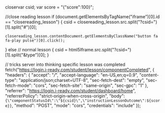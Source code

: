 closervar csid;
var score = "{\"score\":100}";

//close reading lesson
if (document.getElementsByTagName("iframe")[0].id == "closereading_lesson") {
	csid = closereading_lesson.src.split("?csid=")[1].split("#")[0];

	closereading_lesson.contentDocument.getElementsByClassName("button fa fa-play pulse")[0].click();
} else // normal lesson
{
	csid = html5Iframe.src.split("?csid=")[1].split("&type")[0];
}

// tricks server into thinking specific lesson was completed
fetch("https://login.i-ready.com/student/lesson/componentCompleted", {
	"headers": {
		"accept": "*/*",
		"accept-language": "en-US,en;q=0.9",
		"content-type": "application/json;charset=UTF-8",
		"sec-fetch-dest": "empty",
		"sec-fetch-mode": "cors",
		"sec-fetch-site": "same-origin",
		"sec-gpc": "1"
	},
	"referrer": "https://login.i-ready.com/student/dashboard/home",
	"referrerPolicy": "strict-origin-when-cross-origin",
	"body": `{\"componentStatusId\":\"${csid}\",\"instructionLessonOutcome\":${score}}`,
	"method": "POST",
	"mode": "cors",
	"credentials": "include"
});
